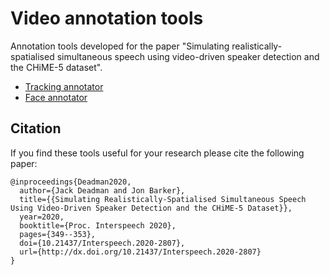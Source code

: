 # Video annotation tools
Annotation tools developed for the paper "Simulating realistically-spatialised simultaneous speech using video-driven speaker detection and the CHiME-5 dataset".

- [Tracking annotator](https://github.com/jackdeadman/tracking-annotator)
- [Face annotator](https://github.com/jackdeadman/video-annotator)

## Citation
If you find these tools useful for your research please cite the following paper:
```
@inproceedings{Deadman2020,
  author={Jack Deadman and Jon Barker},
  title={{Simulating Realistically-Spatialised Simultaneous Speech Using Video-Driven Speaker Detection and the CHiME-5 Dataset}},
  year=2020,
  booktitle={Proc. Interspeech 2020},
  pages={349--353},
  doi={10.21437/Interspeech.2020-2807},
  url={http://dx.doi.org/10.21437/Interspeech.2020-2807}
}
```
